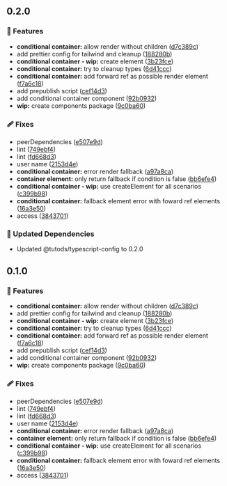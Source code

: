 ## 0.2.0

### 🚀 Features

- **conditional container:** allow render without children ([d7c389c](https://github.com/tutods/lib/commit/d7c389c))
- add prettier config for tailwind and cleanup ([188280b](https://github.com/tutods/lib/commit/188280b))
- **conditional container - wip:** create element ([3b23fce](https://github.com/tutods/lib/commit/3b23fce))
- **conditional container:** try to cleanup types ([6d41ccc](https://github.com/tutods/lib/commit/6d41ccc))
- **conditional container:** add forward ref as possible render element ([f7a6c18](https://github.com/tutods/lib/commit/f7a6c18))
- add prepublish script ([cef14d3](https://github.com/tutods/lib/commit/cef14d3))
- add conditional container component ([92b0932](https://github.com/tutods/lib/commit/92b0932))
- **wip:** create components package ([9c0ba60](https://github.com/tutods/lib/commit/9c0ba60))

### 🩹 Fixes

- peerDependencies ([e507e9d](https://github.com/tutods/lib/commit/e507e9d))
- lint ([749ebf4](https://github.com/tutods/lib/commit/749ebf4))
- lint ([fd668d3](https://github.com/tutods/lib/commit/fd668d3))
- user name ([2153d4e](https://github.com/tutods/lib/commit/2153d4e))
- **conditional container:** error render fallback ([a97a8ca](https://github.com/tutods/lib/commit/a97a8ca))
- **container element:** only return fallback if condition is false ([bb6efe4](https://github.com/tutods/lib/commit/bb6efe4))
- **conditional container - wip:** use createElement for all scenarios ([c399b98](https://github.com/tutods/lib/commit/c399b98))
- **conditional container:** fallback element error with foward ref elements ([16a3e50](https://github.com/tutods/lib/commit/16a3e50))
- access ([3843701](https://github.com/tutods/lib/commit/3843701))

### 🧱 Updated Dependencies

- Updated @tutods/typescript-config to 0.2.0

## 0.1.0

### 🚀 Features

- **conditional container:** allow render without children ([d7c389c](https://github.com/tutods/lib/commit/d7c389c))
- add prettier config for tailwind and cleanup ([188280b](https://github.com/tutods/lib/commit/188280b))
- **conditional container - wip:** create element ([3b23fce](https://github.com/tutods/lib/commit/3b23fce))
- **conditional container:** try to cleanup types ([6d41ccc](https://github.com/tutods/lib/commit/6d41ccc))
- **conditional container:** add forward ref as possible render element ([f7a6c18](https://github.com/tutods/lib/commit/f7a6c18))
- add prepublish script ([cef14d3](https://github.com/tutods/lib/commit/cef14d3))
- add conditional container component ([92b0932](https://github.com/tutods/lib/commit/92b0932))
- **wip:** create components package ([9c0ba60](https://github.com/tutods/lib/commit/9c0ba60))

### 🩹 Fixes

- peerDependencies ([e507e9d](https://github.com/tutods/lib/commit/e507e9d))
- lint ([749ebf4](https://github.com/tutods/lib/commit/749ebf4))
- lint ([fd668d3](https://github.com/tutods/lib/commit/fd668d3))
- user name ([2153d4e](https://github.com/tutods/lib/commit/2153d4e))
- **conditional container:** error render fallback ([a97a8ca](https://github.com/tutods/lib/commit/a97a8ca))
- **container element:** only return fallback if condition is false ([bb6efe4](https://github.com/tutods/lib/commit/bb6efe4))
- **conditional container - wip:** use createElement for all scenarios ([c399b98](https://github.com/tutods/lib/commit/c399b98))
- **conditional container:** fallback element error with foward ref elements ([16a3e50](https://github.com/tutods/lib/commit/16a3e50))
- access ([3843701](https://github.com/tutods/lib/commit/3843701))